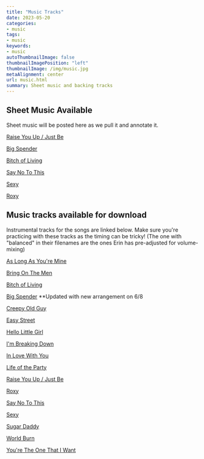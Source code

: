 ```yaml
---
title: "Music Tracks"
date: 2023-05-20
categories:
- music
tags:
- music
keywords:
- music
autoThumbnailImage: false
thumbnailImagePosition: "left"
thumbnailImage: /img/music.jpg
metaAlignment: center
url: music.html
summary: Sheet music and backing tracks
---
```


## Sheet Music Available

Sheet music will be posted here as we pull it and annotate it.

[Raise You Up / Just Be](../doc/RaiseYouUpJustBe.pdf)

[Big Spender](../doc/BigSpender.pdf)

[Bitch of Living](../doc/BitchOfLiving.pdf)

[Say No To This](../doc/SayNoToThis.pdf)

[Sexy](../doc/Sexy.pdf)

[Roxy](../doc/RoxyLyrics.pdf)

## Music tracks available for download

Instrumental tracks for the songs are linked below. Make sure you're practicing with these tracks as the timing can be tricky! (The one with "balanced" in their filenames are the ones Erin has pre-adjusted for volume-mixing)

[As Long As You're Mine](../music/asLongAsYoureMine_balanced.mp3)

[Bring On The Men](../music/bringOnTheMen_balanced.mp3)

[Bitch of Living](../music/bitchOfLiving_balanced.mp3)

[Big Spender](../music/bigSpender_balanced.mp3) **Updated with new arrangement on 6/8

[Creepy Old Guy](../music/CreepyOldGuy_balanced.mp3)

[Easy Street](../music/easyStreet_balanced.mp3)

[Hello Little Girl](../music/helloLittleGirl_balanced.mp3)

[I'm Breaking Down](../music/imBreakingDown_balanced.mp3)

[In Love With You](../music/inLoveWithYou_balanced.mp3)

[Life of the Party](../music/lifeOfTheParty_balanced.mp3)

[Raise You Up / Just Be](../music/raiseYouUpJustBe_balanced.mp3)

[Roxy](../music/roxie_balanced.mp3)

[Say No To This](../music/sayNoToThis_balanced.mp3)

[Sexy](../music/sexy_balanced.mp3)

[Sugar Daddy](../music/sugarDaddy_balanced.mp3)

[World Burn](../music/worldBurn_balanced.mp3)

[You're The One That I Want](../music/youreTheOneIWant_balanced.mp3)









